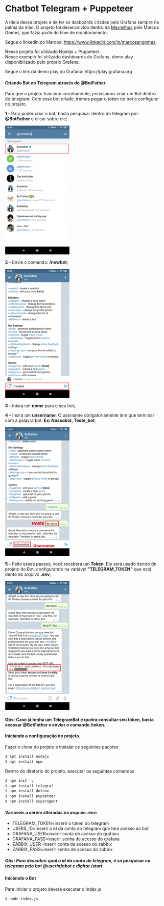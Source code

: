 # Chatbot Telegram + Puppeteer
A ideia desse projeto é de ter os dasboards criados pelo Grafana sempre na palma da mão. O projeto foi desenvolvido dentro da [Maxmilhas](https://www.maxmilhas.com.br) pelo Marcos Gomes, que fazia parte do time de monitoramento. 

Segue o linkedin do Marcos: https://www.linkedin.com/in/marcosangomes.

Nesse projeto foi utilizado Nodejs + Puppeteer.<br/>
Nesse exemplo foi utilizado dashboards do Grafana, demo play disponibilizado pelo próprio Grafana.  
<p>Segue o link da demo play do Grafana: https://play.grafana.org</p>

#### Criando Bot no Telegram através do @BotFather.
Para que o projeto funcione corretamente, precisamos criar um Bot dentro do telegram. Com esse bot criado, iremos pegar o token do bot e configurar no projeto.

<b>1 -</b> Para poder criar o bot, basta pesquisar dentro do telegram por: <b>@BotFather</b> e clicar sobre ele;

![Screenshot](Exemplos/telegram1.png)


<b>2 -</b> Envie o comando: <b>/newbot</b>;

![Screenshot](Exemplos/telegram2.png)


<b>3 -</b> Inisra um <b>nome</b> para o seu bot;

<b>4 -</b> Insira um <b>unsername</b>. O username obrigatoriamente tem que terminar com a palavra bot. <b>Ex: Nossobot, Teste_bot</b>;

![Screenshot](Exemplos/telegram4.png)


<b>5 -</b> Feito esses passos, você receberá um <b>Token</b>. Ele será usado dentro do projeto do Bot, configurando na variável <b>"TELEGRAM_TOKEN"</b> que está dento do arquivo <b>.env</b>;

![Screenshot](Exemplos/telegram5.png)

#### Obs: Caso já tenha um TelegramBot e queira consultar seu token, basta acessar @BotFather e enviar o comando /token.

#### Iniciando a configuração do projeto.

Fazer o clone do projeto e instalar os seguintes pacotes:

```sh
$ apt install nodejs
$ apt install npm  
```

Dentro do diretório do projeto, executar os seguintes comandos:

```sh
$ npm init -y
$ npm install telegraf 
$ npm install dotenv 
$ npm install puppeteer 
$ npm install superagent  
``` 


#### Variaveis a serem alteradas no arquivo .env:

- TELEGRAM_TOKEN=inserir o token do telegram
- USERS_ID=inserir o id da conta do telegram que tera acesso ao bot
- GRAFANA_USER=inserir conta de acesso do grafana
- GRAFANA_PASS=inserir senha de acesso do grafana
- ZABBIX_USER=inserir conta de acesso do zabbix
- ZABBIX_PASS=inserir senha de acesso do zabbix

##### Obs: Para descobrir qual o id da conta do telegram, é só pesquisar no telegram pelo bot @userinfobot e digitar /start.

#### Iniciando o Bot

Para iniciar o projeto deverá executar o index.js

```sh
$ node index.js
``` 